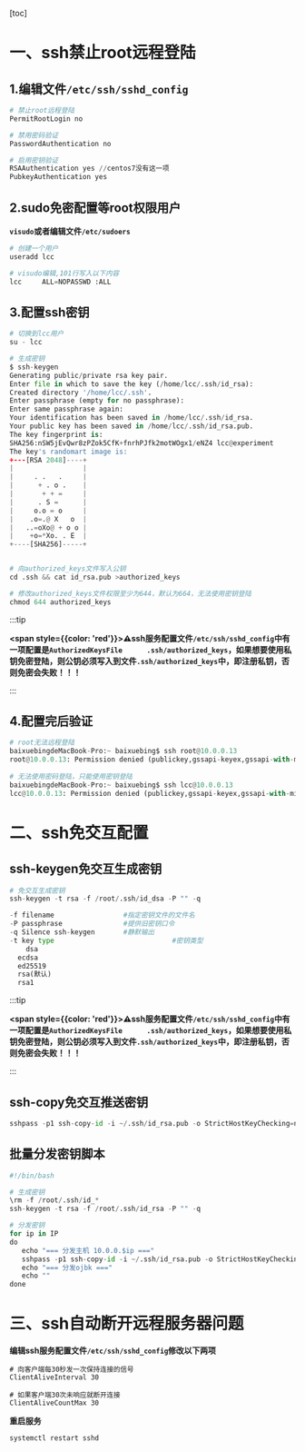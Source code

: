 [toc]



# 一、ssh禁止root远程登陆

## 1.编辑文件``/etc/ssh/sshd_config``

```python
# 禁止root远程登陆
PermitRootLogin no

# 禁用密码验证
PasswordAuthentication no

# 启用密钥验证
RSAAuthentication yes //centos7没有这一项
PubkeyAuthentication yes
```



## 2.sudo免密配置等root权限用户

**``visudo``或者编辑文件``/etc/sudoers``**

```python
# 创建一个用户
useradd lcc

# visudo编辑,101行写入以下内容
lcc     ALL=NOPASSWD :ALL

```



## 3.配置ssh密钥

```python
# 切换到lcc用户
su - lcc

# 生成密钥
$ ssh-keygen 
Generating public/private rsa key pair.
Enter file in which to save the key (/home/lcc/.ssh/id_rsa): 
Created directory '/home/lcc/.ssh'.
Enter passphrase (empty for no passphrase): 
Enter same passphrase again: 
Your identification has been saved in /home/lcc/.ssh/id_rsa.
Your public key has been saved in /home/lcc/.ssh/id_rsa.pub.
The key fingerprint is:
SHA256:nSW5jEvQwr8zPZok5CfK+fnrhPJfk2motWOgx1/eNZ4 lcc@experiment
The key's randomart image is:
+---[RSA 2048]----+
|                 |
|     . .   .     |
|      + . o .    |
|       + + =     |
|      . S =      |
|     o.o = o     |
|    .o=.@ X   o  |
|   ..=oXo@ + o o |
|    +o=*Xo. . E  |
+----[SHA256]-----+


# 向authorized_keys文件写入公钥
cd .ssh && cat id_rsa.pub >authorized_keys

# 修改authorized_keys文件权限至少为644，默认为664，无法使用密钥登陆
chmod 644 authorized_keys
```



:::tip

**<span style={{color: 'red'}}>⚠️ssh服务配置文件`/etc/ssh/sshd_config`中有一项配置是`AuthorizedKeysFile      .ssh/authorized_keys`，如果想要使用私钥免密登陆，则公钥必须写入到文件`.ssh/authorized_keys`中，即注册私钥，否则免密会失败！！！</span>**

:::

## 4.配置完后验证

```python
# root无法远程登陆
baixuebingdeMacBook-Pro:~ baixuebing$ ssh root@10.0.0.13
root@10.0.0.13: Permission denied (publickey,gssapi-keyex,gssapi-with-mic).
  
# 无法使用密码登陆，只能使用密钥登陆
baixuebingdeMacBook-Pro:~ baixuebing$ ssh lcc@10.0.0.13
lcc@10.0.0.13: Permission denied (publickey,gssapi-keyex,gssapi-with-mic).
```





# 二、ssh免交互配置

## ssh-keygen免交互生成密钥

```python
# 免交互生成密钥
ssh-keygen -t rsa -f /root/.ssh/id_dsa -P "" -q

-f filename             	#指定密钥文件的文件名
-P passphrase           	#提供旧密钥口令
-q Silence ssh-keygen   	#静默输出
-t key type								#密钥类型
	dsa 
  ecdsa
  ed25519
  rsa(默认)
  rsa1
```



:::tip

**<span style={{color: 'red'}}>⚠️ssh服务配置文件`/etc/ssh/sshd_config`中有一项配置是`AuthorizedKeysFile      .ssh/authorized_keys`，如果想要使用私钥免密登陆，则公钥必须写入到文件`.ssh/authorized_keys`中，即注册私钥，否则免密会失败！！！</span>**

:::

## ssh-copy免交互推送密钥

```python
sshpass -p1 ssh-copy-id -i ~/.ssh/id_rsa.pub -o StrictHostKeyChecking=no root@IP
```



## 批量分发密钥脚本

```python
#!/bin/bash

# 生成密钥
\rm -f /root/.ssh/id_*
ssh-keygen -t rsa -f /root/.ssh/id_rsa -P "" -q

# 分发密钥
for ip in IP
do
   echo "=== 分发主机 10.0.0.$ip ==="
   sshpass -p1 ssh-copy-id -i ~/.ssh/id_rsa.pub -o StrictHostKeyChecking=no root@10.0.0.$ip
   echo "=== 分发ojbk ==="
   echo ""
done
```





# 三、ssh自动断开远程服务器问题

**编辑ssh服务配置文件`/etc/ssh/sshd_config`修改以下两项**

```shell
# 向客户端每30秒发一次保持连接的信号
ClientAliveInterval 30

# 如果客户端30次未响应就断开连接
ClientAliveCountMax 30
```



**重启服务**

```shell
systemctl restart sshd
```



